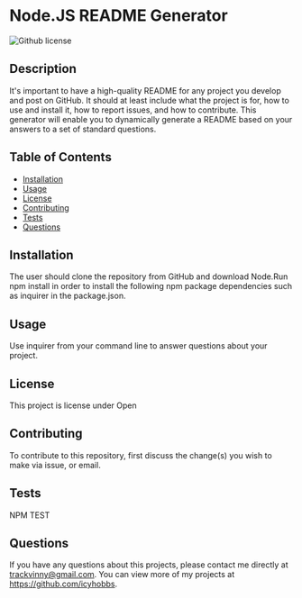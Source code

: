 # Node.JS README Generator
  ![Github license](http://img.shields.io/badge/license-Open-blue.svg)


  ## Description
  It's important to have a high-quality README for any project you develop and post on GitHub. It should at least include what the project is for, how to use and install it, how to report issues, and how to contribute.  This generator will enable you to dynamically generate a README based on your answers to a set of standard questions.

  ## Table of Contents
  * [Installation](#installation)
  * [Usage](#usage)
  * [License](#license)
  * [Contributing](#contributing)
  * [Tests](#tests)
  * [Questions](#questions)

  ## Installation
  The user should clone the repository from GitHub and download Node.Run npm install in order to install the following npm package dependencies such as inquirer in the package.json.

  ## Usage
  Use inquirer from your command line to answer questions about your project. 

  ## License
  This project is license under Open

  ## Contributing
  To contribute to this repository, first discuss the change(s) you wish to make via issue, or email.   
  
  ## Tests
  NPM TEST

  ## Questions
  If you have any questions about this projects, please contact me directly at trackvinny@gmail.com. You can view more of my projects at https://github.com/icyhobbs.
